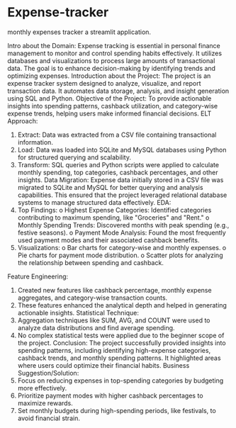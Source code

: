 # Expense-tracker
monthly expenses tracker a streamlit application.

Intro about the Domain:
Expense tracking is essential in personal finance management to monitor and control spending habits effectively. It utilizes databases and visualizations to process large amounts of transactional data. The goal is to enhance decision-making by identifying trends and optimizing expenses.
Introduction about the Project:
The project is an expense tracker system designed to analyze, visualize, and report transaction data. It automates data storage, analysis, and insight generation using SQL and Python.
Objective of the Project:
To provide actionable insights into spending patterns, cashback utilization, and category-wise expense trends, helping users make informed financial decisions.
ELT Approach:
1.	Extract: Data was extracted from a CSV file containing transactional information.
2.	Load: Data was loaded into SQLite and MySQL databases using Python for structured querying and scalability.
3.	Transform: SQL queries and Python scripts were applied to calculate monthly spending, top categories, cashback percentages, and other insights.
Data Migration:
Expense data initially stored in a CSV file was migrated to SQLite and MySQL for better querying and analysis capabilities. This ensured that the project leveraged relational database systems to manage structured data effectively.
EDA:
1.	Top Findings:
o	Highest Expense Categories: Identified categories contributing to maximum spending, like "Groceries" and "Rent."
o	Monthly Spending Trends: Discovered months with peak spending (e.g., festive seasons).
o	Payment Mode Analysis: Found the most frequently used payment modes and their associated cashback benefits.
2.	Visualizations:
o	Bar charts for category-wise and monthly expenses.
o	Pie charts for payment mode distribution.
o	Scatter plots for analyzing the relationship between spending and cashback.


Feature Engineering:
1.	Created new features like cashback percentage, monthly expense aggregates, and category-wise transaction counts.
2.	These features enhanced the analytical depth and helped in generating actionable insights.
Statistical Technique:
1.	Aggregation techniques like SUM, AVG, and COUNT were used to analyze data distributions and find average spending.
2.	No complex statistical tests were applied due to the beginner scope of the project.
Conclusion:
The project successfully provided insights into spending patterns, including identifying high-expense categories, cashback trends, and monthly spending patterns. It highlighted areas where users could optimize their financial habits.
Business Suggestion/Solution:
1.	Focus on reducing expenses in top-spending categories by budgeting more effectively.
2.	Prioritize payment modes with higher cashback percentages to maximize rewards.
3.	Set monthly budgets during high-spending periods, like festivals, to avoid financial strain.


